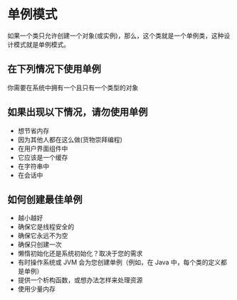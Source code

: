 # 单例模式

如果一个类只允许创建一个对象(或实例)，那么，这个类就是一个单例类，这种设计模式就是单例模式。

## 在下列情况下使用单例

你需要在系统中拥有一个且只有一个类型的对象

## 如果出现以下情况，请勿使用单例

- 想节省内存
- 因为其他人都在这么做(货物崇拜编程)
- 在用户界面组件中
- 它应该是一个缓存
- 在字符串中
- 在会话中

## 如何创建最佳单例

- 越小越好
- 确保它是线程安全的
- 确保它永远不为空
- 确保只创建一次
- 懒惰初始化还是系统初始化？取决于您的需求
- 有时操作系统或 JVM 会为您创建单例（例如，在 Java 中，每个类的定义都是单例）
- 提供一个析构函数，或想办法怎样来处理资源
- 使用少量内存
